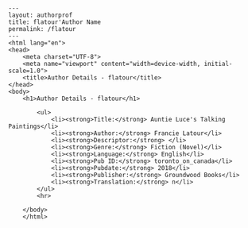 
    ---
    layout: authorprof
    title: flatour'Author Name 
    permalink: /flatour
    ---
    <html lang="en">
    <head>
        <meta charset="UTF-8">
        <meta name="viewport" content="width=device-width, initial-scale=1.0">
        <title>Author Details - flatour</title>
    </head>
    <body>
        <h1>Author Details - flatour</h1>
        
            <ul>
                <li><strong>Title:</strong> Auntie Luce's Talking Paintings</li>
                <li><strong>Author:</strong> Francie Latour</li>
                <li><strong>Descriptor:</strong> </li>
                <li><strong>Genre:</strong> Fiction (Novel)</li>
                <li><strong>Language:</strong> English</li>
                <li><strong>Pub ID:</strong> toronto_on_canada</li>
                <li><strong>Pubdate:</strong> 2018</li>
                <li><strong>Publisher:</strong> Groundwood Books</li>
                <li><strong>Translation:</strong> n</li>
            </ul>
            <hr>
            
        </body>
        </html>
        